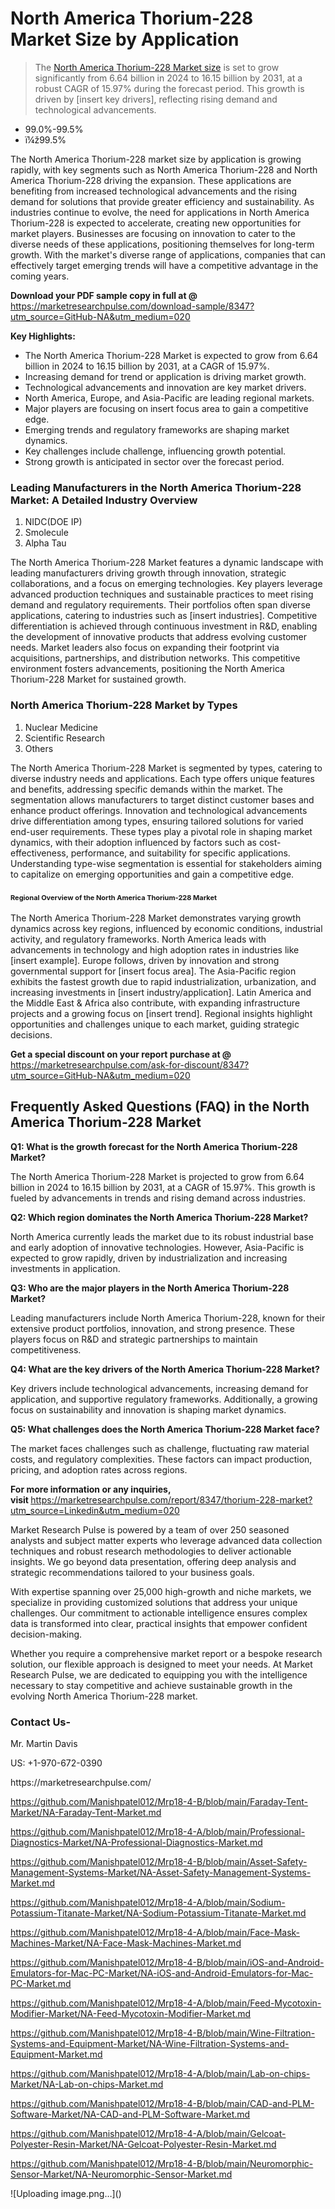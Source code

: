 <h1>North America Thorium-228 Market&nbsp;Size by Application</h1><blockquote><p>The <a href="https://marketresearchpulse.com/download-sample/8347?utm_source=GitHub-NA&amp;utm_medium=020">North America Thorium-228 Market size</a> is set to grow significantly from 6.64 billion in 2024 to 16.15 billion by 2031, at a robust CAGR of 15.97% during the forecast period. This growth is driven by [insert key drivers], reflecting rising demand and technological advancements.</p></blockquote><ul><li>99.0%-99.5%<li> ï¼ž99.5%</li></ul><p>The North America Thorium-228 market size by application is growing rapidly, with key segments such as North America Thorium-228 and North America Thorium-228 driving the expansion. These applications are benefiting from increased technological advancements and the rising demand for solutions that provide greater efficiency and sustainability. As industries continue to evolve, the need for applications in North America Thorium-228 is expected to accelerate, creating new opportunities for market players. Businesses are focusing on innovation to cater to the diverse needs of these applications, positioning themselves for long-term growth. With the market's diverse range of applications, companies that can effectively target emerging trends will have a competitive advantage in the coming years.</p><p><strong>Download your PDF sample copy in full at @ </strong><a href="https://marketresearchpulse.com/download-sample/8347?utm_source=GitHub-NA&amp;utm_medium=020">https://marketresearchpulse.com/download-sample/8347?utm_source=GitHub-NA&amp;utm_medium=020</a></p><p><strong>Key Highlights: </strong></p><ul><li>The North America Thorium-228 Market is expected to grow from 6.64 billion in 2024 to 16.15 billion by 2031, at a CAGR of 15.97%.</li><li>Increasing demand for trend or application is driving market growth.</li><li>Technological advancements and innovation are key market drivers.</li><li>North America, Europe, and Asia-Pacific are leading regional markets.</li><li>Major players are focusing on insert focus area to gain a competitive edge.</li><li>Emerging trends and regulatory frameworks are shaping market dynamics.</li><li>Key challenges include challenge, influencing growth potential.</li><li>Strong growth is anticipated in sector over the forecast period.</li></ul><h3>Leading Manufacturers in the North America Thorium-228 Market: A Detailed Industry Overview</h3><ol><li>NIDC(DOE IP)</li><li>Smolecule</li><li>Alpha Tau</li></ol><div class="flex max-w-full flex-col flex-grow"><div class="min-h-8 text-message flex w-full flex-col items-end gap-2 whitespace-normal break-words [.text-message+&amp;]:mt-5" dir="auto" data-message-author-role="assistant" data-message-id="fd8432e4-4910-450d-b182-61b7bfb0a01f" data-message-model-slug="gpt-4o"><div class="flex w-full flex-col gap-1 empty:hidden first:pt-[3px]"><div class="markdown prose w-full break-words dark:prose-invert light"><p>The North America Thorium-228 Market features a dynamic landscape with leading manufacturers driving growth through innovation, strategic collaborations, and a focus on emerging technologies. Key players leverage advanced production techniques and sustainable practices to meet rising demand and regulatory requirements. Their portfolios often span diverse applications, catering to industries such as [insert industries]. Competitive differentiation is achieved through continuous investment in R&amp;D, enabling the development of innovative products that address evolving customer needs. Market leaders also focus on expanding their footprint via acquisitions, partnerships, and distribution networks. This competitive environment fosters advancements, positioning the North America Thorium-228 Market for sustained growth.</p></div></div></div></div><h3>North America Thorium-228 Market by Types</h3><ol><li>Nuclear Medicine<li> Scientific Research<li> Others</li></ol><div class="flex max-w-full flex-col flex-grow"><div class="min-h-8 text-message flex w-full flex-col items-end gap-2 whitespace-normal break-words [.text-message+&amp;]:mt-5" dir="auto" data-message-author-role="assistant" data-message-id="084470be-0bb7-4664-bddf-5156b4f41249" data-message-model-slug="gpt-4o-mini"><div class="flex w-full flex-col gap-1 empty:hidden first:pt-[3px]"><div class="markdown prose w-full break-words dark:prose-invert light"><p>The North America Thorium-228 Market is segmented by types, catering to diverse industry needs and applications. Each type offers unique features and benefits, addressing specific demands within the market. The segmentation allows manufacturers to target distinct customer bases and enhance product offerings. Innovation and technological advancements drive differentiation among types, ensuring tailored solutions for varied end-user requirements. These types play a pivotal role in shaping market dynamics, with their adoption influenced by factors such as cost-effectiveness, performance, and suitability for specific applications. Understanding type-wise segmentation is essential for stakeholders aiming to capitalize on emerging opportunities and gain a competitive edge.</p></div></div></div></div><h3><span style="font-size: 11px;">Regional Overview of the North America Thorium-228 Market</span></h3><div class="flex max-w-full flex-col flex-grow"><div class="min-h-8 text-message flex w-full flex-col items-end gap-2 whitespace-normal break-words [.text-message+&amp;]:mt-5" dir="auto" data-message-author-role="assistant" data-message-id="e9038762-ce64-4e30-91c9-9bd413514231" data-message-model-slug="gpt-4o-mini"><div class="flex w-full flex-col gap-1 empty:hidden first:pt-[3px]"><div class="markdown prose w-full break-words dark:prose-invert light"><p>The North America Thorium-228 Market demonstrates varying growth dynamics across key regions, influenced by economic conditions, industrial activity, and regulatory frameworks. North America leads with advancements in technology and high adoption rates in industries like [insert example]. Europe follows, driven by innovation and strong governmental support for [insert focus area]. The Asia-Pacific region exhibits the fastest growth due to rapid industrialization, urbanization, and increasing investments in [insert industry/application]. Latin America and the Middle East &amp; Africa also contribute, with expanding infrastructure projects and a growing focus on [insert trend]. Regional insights highlight opportunities and challenges unique to each market, guiding strategic decisions.</p></div></div></div></div><p><strong>Get a special discount on your report purchase at @ </strong><a href="https://marketresearchpulse.com/ask-for-discount/8347?utm_source=GitHub-NA&amp;utm_medium=020">https://marketresearchpulse.com/ask-for-discount/8347?utm_source=GitHub-NA&amp;utm_medium=020</a></p><h2>Frequently Asked Questions (FAQ) in the North America Thorium-228 Market</h2><p><strong>Q1: What is the growth forecast for the North America Thorium-228 Market?</strong></p><p>The North America Thorium-228 Market is projected to grow from 6.64 billion in 2024 to 16.15 billion by 2031, at a CAGR of 15.97%. This growth is fueled by advancements in trends and rising demand across industries.</p><p><strong>Q2: Which region dominates the North America Thorium-228 Market?</strong></p><p>North America currently leads the market due to its robust industrial base and early adoption of innovative technologies. However, Asia-Pacific is expected to grow rapidly, driven by industrialization and increasing investments in application.</p><p><strong>Q3: Who are the major players in the North America Thorium-228 Market?</strong></p><p>Leading manufacturers include North America Thorium-228, known for their extensive product portfolios, innovation, and strong presence. These players focus on R&amp;D and strategic partnerships to maintain competitiveness.</p><p><strong>Q4: What are the key drivers of the North America Thorium-228 Market?</strong></p><p>Key drivers include technological advancements, increasing demand for application, and supportive regulatory frameworks. Additionally, a growing focus on sustainability and innovation is shaping market dynamics.</p><p><strong>Q5: What challenges does the North America Thorium-228 Market face?</strong></p><p>The market faces challenges such as challenge, fluctuating raw material costs, and regulatory complexities. These factors can impact production, pricing, and adoption rates across regions.</p><p><strong>For more information or any inquiries, visit&nbsp;</strong><a href="https://marketresearchpulse.com/report/8347/thorium-228-market?utm_source=Linkedin&utm_medium=020">https://marketresearchpulse.com/report/8347/thorium-228-market?utm_source=Linkedin&utm_medium=020</a></p><p>Market Research Pulse is powered by a team of over 250 seasoned analysts and subject matter experts who leverage advanced data collection techniques and robust research methodologies to deliver actionable insights. We go beyond data presentation, offering deep analysis and strategic recommendations tailored to your business goals.</p><p>With expertise spanning over 25,000 high-growth and niche markets, we specialize in providing customized solutions that address your unique challenges. Our commitment to actionable intelligence ensures complex data is transformed into clear, practical insights that empower confident decision-making.</p><p>Whether you require a comprehensive market report or a bespoke research solution, our flexible approach is designed to meet your needs. At Market Research Pulse, we are dedicated to equipping you with the intelligence necessary to stay competitive and achieve sustainable growth in the evolving North America Thorium-228 market.</p><h3><strong>Contact Us-</strong></h3><p>Mr. Martin Davis</p><p>US: +1-970-672-0390</p><p>https://marketresearchpulse.com/</p><p><a href="https://github.com/Manishpatel012/Mrp18-4-B/blob/main/Faraday-Tent-Market/NA-Faraday-Tent-Market.md">https://github.com/Manishpatel012/Mrp18-4-B/blob/main/Faraday-Tent-Market/NA-Faraday-Tent-Market.md</a></p><p><a href="https://github.com/Manishpatel012/Mrp18-4-A/blob/main/Professional-Diagnostics-Market/NA-Professional-Diagnostics-Market.md">https://github.com/Manishpatel012/Mrp18-4-A/blob/main/Professional-Diagnostics-Market/NA-Professional-Diagnostics-Market.md</a></p><p><a href="https://github.com/Manishpatel012/Mrp18-4-B/blob/main/Asset-Safety-Management-Systems-Market/NA-Asset-Safety-Management-Systems-Market.md">https://github.com/Manishpatel012/Mrp18-4-B/blob/main/Asset-Safety-Management-Systems-Market/NA-Asset-Safety-Management-Systems-Market.md</a></p><p><a href="https://github.com/Manishpatel012/Mrp18-4-A/blob/main/Sodium-Potassium-Titanate-Market/NA-Sodium-Potassium-Titanate-Market.md">https://github.com/Manishpatel012/Mrp18-4-A/blob/main/Sodium-Potassium-Titanate-Market/NA-Sodium-Potassium-Titanate-Market.md</a></p><p><a href="https://github.com/Manishpatel012/Mrp18-4-A/blob/main/Face-Mask-Machines-Market/NA-Face-Mask-Machines-Market.md">https://github.com/Manishpatel012/Mrp18-4-A/blob/main/Face-Mask-Machines-Market/NA-Face-Mask-Machines-Market.md</a></p><p><a href="https://github.com/Manishpatel012/Mrp18-4-B/blob/main/iOS-and-Android-Emulators-for-Mac-PC-Market/NA-iOS-and-Android-Emulators-for-Mac-PC-Market.md">https://github.com/Manishpatel012/Mrp18-4-B/blob/main/iOS-and-Android-Emulators-for-Mac-PC-Market/NA-iOS-and-Android-Emulators-for-Mac-PC-Market.md</a></p><p><a href="https://github.com/Manishpatel012/Mrp18-4-A/blob/main/Feed-Mycotoxin-Modifier-Market/NA-Feed-Mycotoxin-Modifier-Market.md">https://github.com/Manishpatel012/Mrp18-4-A/blob/main/Feed-Mycotoxin-Modifier-Market/NA-Feed-Mycotoxin-Modifier-Market.md</a></p><p><a href="https://github.com/Manishpatel012/Mrp18-4-B/blob/main/Wine-Filtration-Systems-and-Equipment-Market/NA-Wine-Filtration-Systems-and-Equipment-Market.md">https://github.com/Manishpatel012/Mrp18-4-B/blob/main/Wine-Filtration-Systems-and-Equipment-Market/NA-Wine-Filtration-Systems-and-Equipment-Market.md</a></p><p><a href="https://github.com/Manishpatel012/Mrp18-4-A/blob/main/Lab-on-chips-Market/NA-Lab-on-chips-Market.md">https://github.com/Manishpatel012/Mrp18-4-A/blob/main/Lab-on-chips-Market/NA-Lab-on-chips-Market.md</a></p><p><a href="https://github.com/Manishpatel012/Mrp18-4-B/blob/main/CAD-and-PLM-Software-Market/NA-CAD-and-PLM-Software-Market.md">https://github.com/Manishpatel012/Mrp18-4-B/blob/main/CAD-and-PLM-Software-Market/NA-CAD-and-PLM-Software-Market.md</a></p><p><a href="https://github.com/Manishpatel012/Mrp18-4-A/blob/main/Gelcoat-Polyester-Resin-Market/NA-Gelcoat-Polyester-Resin-Market.md">https://github.com/Manishpatel012/Mrp18-4-A/blob/main/Gelcoat-Polyester-Resin-Market/NA-Gelcoat-Polyester-Resin-Market.md</a></p><p><a href="https://github.com/Manishpatel012/Mrp18-4-B/blob/main/Neuromorphic-Sensor-Market/NA-Neuromorphic-Sensor-Market.md">https://github.com/Manishpatel012/Mrp18-4-B/blob/main/Neuromorphic-Sensor-Market/NA-Neuromorphic-Sensor-Market.md</a></p>
![Uploading image.png…]()
